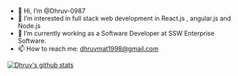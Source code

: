 - 👋 Hi, I’m @Dhruv-0987
- 👀 I’m interested in full stack web development in React.js , angular.js and Node.js
- 🌱 I’m currently working as a Software Developer at SSW Enterprise Software.
- 📫 How to reach me: dhruvmat1998@gmail.com

[![Dhruv's github stats](https://github-readme-stats.vercel.app/api?username=dhruv-0987&theme=dark)](https://github.com/dhruv-0987/github-readme-stats)
<!---
Dhruv-0987/Dhruv-0987 is a ✨ special ✨ repository because its `README.md` (this file) appears on your GitHub profile.
You can click the Preview link to take a look at your changes.
--->
